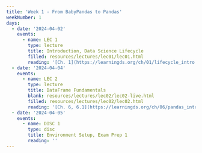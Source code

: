 ```yaml
---
title: 'Week 1 - From BabyPandas to Pandas'
weekNumber: 1
days:
  - date: '2024-04-02'
    events:
      - name: LEC 1
        type: lecture
        title: Introduction, Data Science Lifecycle
        filled: resources/lectures/lec01/lec01.html
        reading: '[Ch. 1](https://learningds.org/ch/01/lifecycle_intro.html)'
  - date: '2024-04-04'
    events:
      - name: LEC 2
        type: lecture
        title: DataFrame Fundamentals
        blank: resources/lectures/lec02/lec02-live.html
        filled: resources/lectures/lec02/lec02.html
        reading: '[Ch. 6, 6.1](https://learningds.org/ch/06/pandas_intro.html)'
  - date: '2024-04-05'
    events:
      - name: DISC 1
        type: disc
        title: Environment Setup, Exam Prep 1
        reading: ''
---
```

